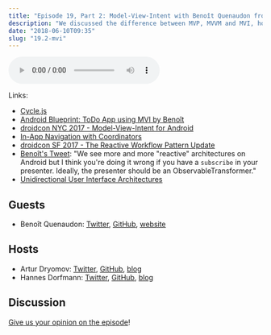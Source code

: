 ```yaml
---
title: "Episode 19, Part 2: Model-View-Intent with Benoît Quenaudon from Square"
description: "We discussed the difference between MVP, MVVM and MVI, how to implement MVI, reusable components and how to test MVI based applications."
date: "2018-06-10T09:35"
slug: "19.2-mvi"
---
```

<audio controls preload="metadata">
  <source src="https://artemzin.com/static/thecontext/episodes/The.Context.episode.19.part2.mp3" type="audio/mpeg">
</audio>

Links:

* [Cycle.js](https://cycle.js.org)
* [Android Blueprint: ToDo App using MVI by Benoît](https://github.com/oldergod/android-architecture)
* [droidcon NYC 2017 - Model-View-Intent for Android](https://www.youtube.com/watch?v=PXBXcHQeDLE)
* [In-App Navigation with Coordinators](http://hannesdorfmann.com/android/mosby3-mvi-8)
* [droidcon SF 2017 - The Reactive Workflow Pattern Update](https://www.youtube.com/watch?v=mvBVkU2mCF4)
* [Benoît's Tweet](https://twitter.com/oldergod/status/999638960384233474): "We see more and more "reactive" architectures on Android but I think you're doing it wrong if you have a `subscribe` in your presenter. Ideally, the presenter should be an ObservableTransformer."
* [Unidirectional User Interface Architectures](https://staltz.com/unidirectional-user-interface-architectures.html)


## Guests

* Benoît Quenaudon: [Twitter](https://twitter.com/oldergod), [GitHub](https://github.com/oldergod), [website](https://benoitquenaudon.com)

## Hosts

* Artur Dryomov: [Twitter](https://twitter.com/arturdryomov), [GitHub](https://github.com/ming13), [blog](https://arturdryomov.online)
* Hannes Dorfmann: [Twitter](https://twitter.com/sockeqwe), [GitHub](https://github.com/sockeqwe), [blog](http://hannesdorfmann.com)

## Discussion

[Give us your opinion on the episode](https://github.com/artem-zinnatullin/TheContext-Podcast/issues/95)!
